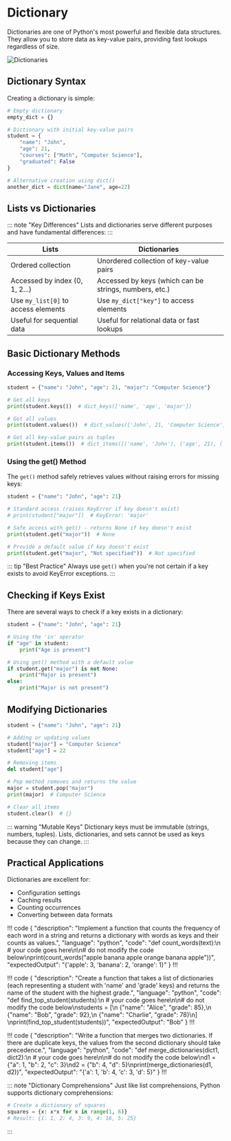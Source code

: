 # Dictionary

Dictionaries are one of Python's most powerful and flexible data structures. They allow you to store data as key-value
pairs, providing fast lookups regardless of size.

![Dictionaries](https://preview.redd.it/python-meme-true-v0-g6vhhhsht6b91.jpg?auto=webp&s=21c5fc970b99544bdb2d60b760b112560709030a)

## Dictionary Syntax

Creating a dictionary is simple:

```python
# Empty dictionary
empty_dict = {}

# Dictionary with initial key-value pairs
student = {
    "name": "John",
    "age": 21,
    "courses": ["Math", "Computer Science"],
    "graduated": False
}

# Alternative creation using dict()
another_dict = dict(name="Jane", age=22)
```

## Lists vs Dictionaries

::: note "Key Differences"
Lists and dictionaries serve different purposes and have fundamental differences:
:::

| Lists                               | Dictionaries                                           |
|-------------------------------------|--------------------------------------------------------|
| Ordered collection                  | Unordered collection of key-value pairs                |
| Accessed by index (0, 1, 2...)      | Accessed by keys (which can be strings, numbers, etc.) |
| Use `my_list[0]` to access elements | Use `my_dict["key"]` to access elements                |
| Useful for sequential data          | Useful for relational data or fast lookups             |

## Basic Dictionary Methods

### Accessing Keys, Values and Items

```python
student = {"name": "John", "age": 21, "major": "Computer Science"}

# Get all keys
print(student.keys())  # dict_keys(['name', 'age', 'major'])

# Get all values
print(student.values())  # dict_values(['John', 21, 'Computer Science'])

# Get all key-value pairs as tuples
print(student.items())  # dict_items([('name', 'John'), ('age', 21), ('major', 'Computer Science')])
```

### Using the get() Method

The `get()` method safely retrieves values without raising errors for missing keys:

```python
student = {"name": "John", "age": 21}

# Standard access (raises KeyError if key doesn't exist)
# print(student["major"])  # KeyError: 'major'

# Safe access with get() - returns None if key doesn't exist
print(student.get("major"))  # None

# Provide a default value if key doesn't exist
print(student.get("major", "Not specified"))  # Not specified
```

::: tip "Best Practice"
Always use `get()` when you're not certain if a key exists to avoid KeyError exceptions.
:::

## Checking if Keys Exist

There are several ways to check if a key exists in a dictionary:

```python
student = {"name": "John", "age": 21}

# Using the 'in' operator
if "age" in student:
    print("Age is present")

# Using get() method with a default value
if student.get("major") is not None:
    print("Major is present")
else:
    print("Major is not present")
```

## Modifying Dictionaries

```python
student = {"name": "John", "age": 21}

# Adding or updating values
student["major"] = "Computer Science"
student["age"] = 22

# Removing items
del student["age"]

# Pop method removes and returns the value
major = student.pop("major")
print(major)  # Computer Science

# Clear all items
student.clear()  # {}
```

::: warning "Mutable Keys"
Dictionary keys must be immutable (strings, numbers, tuples). Lists, dictionaries, and sets cannot be used as keys
because they can change.
:::

## Practical Applications

Dictionaries are excellent for:

- Configuration settings
- Caching results
- Counting occurrences
- Converting between data formats

!!! code
{
"description": "Implement a function that counts the frequency of each word in a string and returns a dictionary with
words as keys and their counts as values.",
"language": "python",
"code": "def count_words(text):\n # your code goes here\n\n# do not modify the code below\nprint(count_words(\"apple
banana apple orange banana apple\"))",
"expectedOutput": "{'apple': 3, 'banana': 2, 'orange': 1}"
}
!!!

!!! code
{
"description": "Create a function that takes a list of dictionaries (each representing a student with 'name' and 'grade'
keys) and returns the name of the student with the highest grade.",
"language": "python",
"code": "def find_top_student(students):\n # your code goes here\n\n# do not modify the code
below\nstudents = [\n {\"name\": \"Alice\", \"grade\": 85},\n {\"name\": \"Bob\", \"grade\": 92},\n {\"name\": \"Charlie\", \"grade\": 78}\n]
\nprint(find_top_student(students))",
"expectedOutput": "Bob"
}
!!!

!!! code
{
"description": "Write a function that merges two dictionaries. If there are duplicate keys, the values from the second
dictionary should take precedence.",
"language": "python",
"code": "def merge_dictionaries(dict1, dict2):\n # your code goes here\n\n# do not modify the code below\nd1 = {\"a\":
1, \"b\": 2, \"c\": 3}\nd2 = {\"b\": 4, \"d\": 5}\nprint(merge_dictionaries(d1, d2))",
"expectedOutput": "{'a': 1, 'b': 4, 'c': 3, 'd': 5}"
}
!!!

::: note "Dictionary Comprehensions"
Just like list comprehensions, Python supports dictionary comprehensions:

```python
# Create a dictionary of squares
squares = {x: x*x for x in range(1, 6)}
# Result: {1: 1, 2: 4, 3: 9, 4: 16, 5: 25}
```

:::
